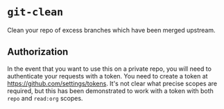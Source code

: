# `git-clean`

Clean your repo of excess branches which have been merged upstream.

## Authorization

In the event that you want to use this on a private repo, you will need to authenticate your requests with a token.
You need to create a token at <https://github.com/settings/tokens>. It's not clear what precise scopes are required, but this has been demonstrated to work with a token with both `repo` and `read:org` scopes.
